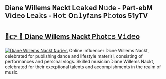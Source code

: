 ## Diane Willems Nackt L𝚎a𝚔ed N𝚞𝚍e - Part-ebM Vi𝚍𝚎o L𝚎a𝚔s - H𝚘𝚝 O𝚗𝚕yf𝚊ns P𝚑𝚘tos 51yTV

# <h2><a href="http://kf54d0.oniu.top/?m=Diane+Willems+Nackt">🔗👉 🔴 Diane Willems Nackt P𝚑ot𝚘𝚜 V𝚒d𝚎o</a></h2>

[![Diane Willems Nackt Nu𝚍e𝚜](https://i.imgur.com/0qMVB7G.gif)](http://kf54d0.oniu.top/?m=Diane+Willems+Nackt)
Online influencer Diane Willems Nackt, celebrated for publishing dance and lifestyle material, consisting of performances and personal vlogs. Skilled musician Diane Willems Nackt, celebrated for their exceptional talents and accomplishments in the realm of music.  
